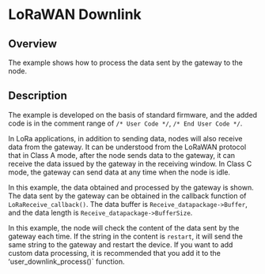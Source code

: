 # LoRaWAN Downlink

## Overview

The example shows how to process the data sent by the gateway to the node.



## Description

The example is developed on the basis of standard firmware, and the added code is in the comment range of `/* User Code */`, `/* End User Code */`. 

In LoRa applications, in addition to sending data, nodes will also receive data from the gateway. It can be understood from the LoRaWAN protocol that in Class A mode, after the node sends data to the gateway, it can receive the data issued by the gateway in the receiving window. In Class C mode, the gateway can send data at any time when the node is idle.

In this example, the data obtained and processed by the gateway is shown. The data sent by the gateway can be obtained in the callback function of `LoRaReceive_callback()`. The data buffer is `Receive_datapackage->Buffer`, and the data length is `Receive_datapackage->BufferSize`.

In this example, the node will check the content of the data sent by the gateway each time. If the string in the content is `restart`, it will send the same string to the gateway and restart the device. If you want to add custom data processing, it is recommended that you add it to the ʻuser_downlink_process()` function.

